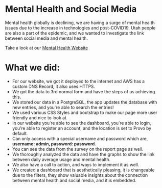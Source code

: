 

<!-- - Link for website
- Admin user and password
- Rubric 
-  -->

<h1>Mental Health and Social Media</h1>
Mental health globally is declining, we are having a surge of mental health issues due to the increase in technologies and post-COVID19. Utah people are also a part of the epidemic, and we wanted to investigate the link between social media and mental health.

Take a look at our [Mental Health Website](https://provo-mental-balance.org)



<h1>What we did:</h1>

- For our website, we got it deployed to the internet and AWS has a custom DNS Record, it also uses HTTPS.
- We got the data to 3rd normal form and have the steps of us achieving this.
- We stored our data in a PostgreSQL, the app updates the database with new entries, and you're able to search the entries!
- We used various CSS Styles and bootstrap to make our page more user friendly and nice to look at. 
- In our website you're able to see the dashboard, you're able to login, you're able to register an account, and the location is set to Provo by default.
- Can only access with a special username and password which are, **username: admin, password: password**.
- You can see the data from the survey on the report page as well.
- We thoroughly analyzed the data and have the graphs to show the link between daily average usage and mental health.
- We also have a call to action, and ways to implement it as well.
- We created a dashboard that is aesthetically pleasing, it is changeable due to the filters, they show valuable insights about the connection between mental health and social media, and it is embedded.


